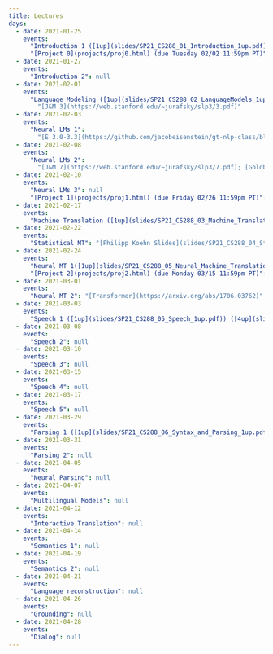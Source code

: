 ```yaml
---
title: Lectures
days:
  - date: 2021-01-25
    events:
      "Introduction 1 ([1up](slides/SP21_CS288_01_Introduction_1up.pdf)) ([4up](slides/SP21_CS288_01_Introduction_4up.pdf))": null
      "[Project 0](projects/proj0.html) (due Tuesday 02/02 11:59pm PT)": null
  - date: 2021-01-27
    events:
      "Introduction 2": null
  - date: 2021-02-01
    events:
      "Language Modeling ([1up](slides/SP21 CS288_02_LanguageModels_1up.pdf)) ([4up](slides/SP21 CS288_02_Language Models_4up.pdf))":
        "[J&M 3](https://web.stanford.edu/~jurafsky/slp3/3.pdf)"
  - date: 2021-02-03
    events:
      "Neural LMs 1":
        "[E 3.0-3.3](https://github.com/jacobeisenstein/gt-nlp-class/blob/master/notes/eisenstein-nlp-notes.pdf); [J&M 6](https://web.stanford.edu/~jurafsky/slp3/6.pdf); [G 1-5](http://u.cs.biu.ac.il/~yogo/nnlp.pdf)"
  - date: 2021-02-08
    events:
      "Neural LMs 2":
        "[J&M 7](https://web.stanford.edu/~jurafsky/slp3/7.pdf); [Goldberg 10-11](http://u.cs.biu.ac.il/~yogo/nnlp.pdf)"
  - date: 2021-02-10
    events:
      "Neural LMs 3": null
      "[Project 1](projects/proj1.html) (due Friday 02/26 11:59pm PT)": null
  - date: 2021-02-17
    events:
      "Machine Translation ([1up](slides/SP21_CS288_03_Machine_Translation_1up.pdf)) ([4up](slides/SP21_CS288_03_Machine_Translation_4up.pdf))": "[IBM Model 1](slides/lecture-ibm-model1.pdf)"
  - date: 2021-02-22
    events:
      "Statistical MT": "[Philipp Koehn Slides](slides/SP21_CS288_04_Statistical_Machine_Translation_1up.pdf); [Stat MT Book](http://statmt.org/book/)"
  - date: 2021-02-24
    events:
      "Neural MT 1([1up](slides/SP21_CS288_05_Neural_Machine_Translation_1up.pdf)) ([4up](slides/SP21_CS288_05_Neural_Machine_Translation_4up.pdf))": "[Attention](https://arxiv.org/abs/1409.0473)"
      "[Project 2](projects/proj2.html) (due Monday 03/15 11:59pm PT)": null
  - date: 2021-03-01
    events:
      "Neural MT 2": "[Transformer](https://arxiv.org/abs/1706.03762)"
  - date: 2021-03-03
    events:
      "Speech 1 ([1up](slides/SP21_CS288_05_Speech_1up.pdf)) ([4up](slides/SP21_CS288_05_Speech_4up.pdf))": null
  - date: 2021-03-08
    events:
      "Speech 2": null
  - date: 2021-03-10
    events:
      "Speech 3": null
  - date: 2021-03-15
    events:
      "Speech 4": null
  - date: 2021-03-17
    events:
      "Speech 5": null
  - date: 2021-03-29
    events:
      "Parsing 1 ([1up](slides/SP21_CS288_06_Syntax_and_Parsing_1up.pdf)) ([4up](slides/SP21_CS288_06_Syntax_and_Parsing_4up.pdf))": null
  - date: 2021-03-31
    events:
      "Parsing 2": null
  - date: 2021-04-05
    events:
      "Neural Parsing": null
  - date: 2021-04-07
    events:
      "Multilingual Models": null
  - date: 2021-04-12
    events:
      "Interactive Translation": null
  - date: 2021-04-14
    events:
      "Semantics 1": null
  - date: 2021-04-19
    events:
      "Semantics 2": null
  - date: 2021-04-21
    events:
      "Language reconstruction": null
  - date: 2021-04-26
    events:
      "Grounding": null
  - date: 2021-04-28
    events:
      "Dialog": null
---
```

